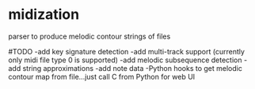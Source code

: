 midization
==========

parser to produce melodic contour strings of files

#TODO
-add key signature detection
-add multi-track support (currently only midi file type 0 is supported)
-add melodic subsequence detection
-add string approximations
-add note data
-Python hooks to get melodic contour map from file...just call C from Python for web UI
